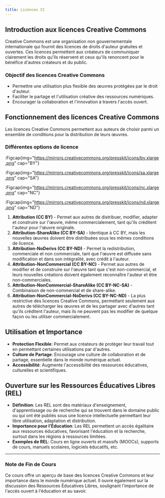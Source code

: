 ```yaml
---
title: Licences CC
---
```


## Introduction aux licences Creative Commons

Creative Commons est une organisation non gouvernementale internationale qui fournit des licences de droits d'auteur gratuites et ouvertes. Ces licences permettent aux créateurs de communiquer clairement les droits qu'ils réservent et ceux qu'ils renoncent pour le bénéfice d'autres créateurs et du public.

### Objectif des licences Creative Commons

- Permettre une utilisation plus flexible des œuvres protégées par le droit d'auteur.
- Faciliter le partage et l'utilisation créative des ressources numériques.
- Encourager la collaboration et l'innovation à travers l'accès ouvert.

## Fonctionnement des licences Creative Commons

Les licences Creative Commons permettent aux auteurs de choisir parmi un ensemble de conditions pour la distribution de leurs œuvres.

### Différentes options de licence

<div class="flex flex-row h-48 justify-center gap-4 mb-4">

:Figcap{img="https://mirrors.creativecommons.org/presskit/icons/by.xlarge.png" cap="BY"}

:Figcap{img="https://mirrors.creativecommons.org/presskit/icons/sa.xlarge.png" cap="SA"}

:Figcap{img="https://mirrors.creativecommons.org/presskit/icons/nc.xlarge.png" cap="NC"}

:Figcap{img="https://mirrors.creativecommons.org/presskit/icons/nd.xlarge.png" cap="ND"}

</div>

1. **Attribution (CC BY)** - Permet aux autres de distribuer, modifier, adapter et construire sur l'œuvre, même commercialement, tant qu'ils créditent l'auteur pour l'œuvre originale.
2. **Attribution-ShareAlike (CC BY-SA)** - Identique à CC BY, mais les nouvelles œuvres doivent être distribuées sous les mêmes conditions de licence.
3. **Attribution-NoDerivs (CC BY-ND)** - Permet la redistribution, commerciale et non commerciale, tant que l'œuvre est diffusée sans modification et dans son intégralité, avec crédit à l'auteur.
4. **Attribution-NonCommercial (CC BY-NC)** - Permet aux autres de modifier et de construire sur l'œuvre tant que c'est non-commercial, et leurs nouvelles créations doivent également reconnaître l'auteur et être non-commerciales.
5. **Attribution-NonCommercial-ShareAlike (CC BY-NC-SA)** - Combinaison de non-commercial et de share-alike.
6. **Attribution-NonCommercial-NoDerivs (CC BY-NC-ND)** - La plus restrictive des licences Creative Commons, permettant seulement aux autres de télécharger les œuvres et de les partager avec d'autres tant qu'ils créditent l'auteur, mais ils ne peuvent pas les modifier de quelque façon ou les utiliser commercialement.

## Utilisation et Importance

- **Protection Flexible**: Permet aux créateurs de protéger leur travail tout en permettant certaines utilisations par d'autres.
- **Culture de Partage**: Encourage une culture de collaboration et de partage, essentielle dans le monde numérique actuel.
- **Accessibilité**: Augmente l'accessibilité des ressources éducatives, culturelles et scientifiques.

## Ouverture sur les Ressources Éducatives Libres (REL)

- **Définition**: Les REL sont des matériaux d'enseignement, d'apprentissage ou de recherche qui se trouvent dans le domaine public ou qui ont été publiés sous une licence intellectuelle permettant leur libre utilisation, adaptation et distribution.
- **Importance pour l'Éducation**: Les REL permettent un accès égalitaire aux ressources éducatives, favorisant l'éducation et la recherche, surtout dans les régions à ressources limitées.
- **Exemples de REL**: Cours en ligne ouverts et massifs (MOOCs), supports de cours, manuels scolaires, logiciels éducatifs, etc.

---

### Note de Fin de Cours

Ce cours offre un aperçu de base des licences Creative Commons et leur importance dans le monde numérique actuel. Il ouvre également sur la discussion des Ressources Éducatives Libres, soulignant l'importance de l'accès ouvert à l'éducation et au savoir.
